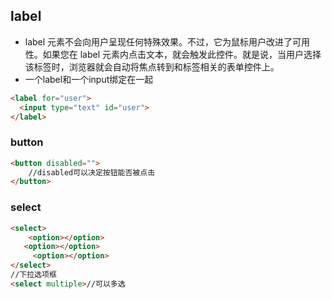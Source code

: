## label

- label 元素不会向用户呈现任何特殊效果。不过，它为鼠标用户改进了可用性。如果您在 label 元素内点击文本，就会触发此控件。就是说，当用户选择该标签时，浏览器就会自动将焦点转到和标签相关的表单控件上。
- 一个label和一个input绑定在一起

```html
<label for="user">
  <input type="text" id="user">  
</label>

```

### button

```html
<button disabled="">
    //disabled可以决定按钮能否被点击
</button>
```

### select

```html
<select>
    <option></option>
   <option></option>
     <option></option>
</select> 
//下拉选项框
<select multiple>//可以多选
```

